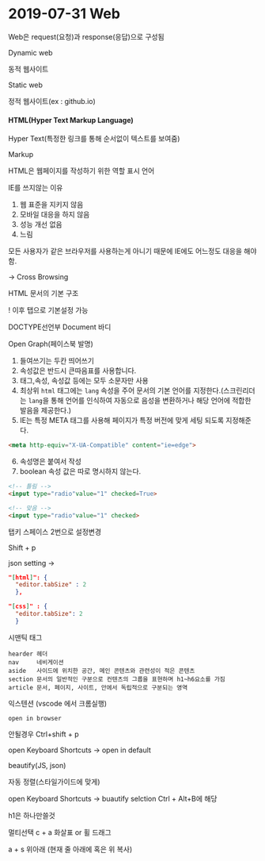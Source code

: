 # 2019-07-31 Web

Web은 request(요청)과 response(응답)으로 구성됨



Dynamic web

동적 웹사이트

Static web

정적 웹사이트(ex : github.io)



#### HTML(Hyper Text Markup Language)

Hyper Text(특정한 링크를 통해 순서없이 텍스트를 보여줌)

Markup



HTML은 웹페이지를 작성하기 위한 역할 표시 언어

IE를 쓰지않는 이유

1. 웹 표준을 지키지 않음
2. 모바일 대응을 하지 않음
3. 성능 개선 없음
4. 느림

모든 사용자가 같은 브라우저를 사용하는게 아니기 때문에 IE에도 어느정도 대응을 해야 함.

-> Cross Browsing



HTML 문서의 기본 구조

!	이후 탭으로 기본설정 가능

<!DOCTYPE html>  DOCTYPE선언부
<html lang=ko>
<head>
    <meta charset="UTF-8"
	<title>Document</title>
</head>
<body>
    바디
</body>
</html>




Open Graph(페이스북 발명)



1. 들여쓰기는 두칸 띄어쓰기
2. 속성값은 반드시 큰따음표를 사용합니다.
3. 태그,속성, 속성값 등에는 모두 소문자만 사용
4. 최상위 `html` 태그에는 `lang` 속성을 주어 문서의 기본 언어를 지정한다.(스크린리더는 `lang`을 통해 언어를 인식하여 자동으로 음성을 변환하거나 해당 언어에 적합한 발음을 제공한다.)
5. IE는 특정 META 태그를 사용해 페이지가 특정 버전에 맞게 세팅 되도록 지정해준다.

```html
<meta http-equiv="X-UA-Compatible" content="ie=edge"> 
```

6. 속성명은 붙여서 작성
7. boolean 속성 값은 따로 명시하지 않는다.

```html
<!-- 틀림 -->
<input type="radio"value="1" checked=True>

<!-- 맞음 -->
<input type="radio"value="1" checked>
```



탭키 스페이스 2번으로 설정변경

Shift + p 

json setting  ->

```json
"[html]": {
  "editor.tabSize" : 2
  },

"[css]" : {
  "editor.tabSize": 2
  }
```



시맨틱 태그

```
hearder 헤더
nav     네비게이션
aside	사이드에 위치한 공간, 메인 콘텐츠와 관련성이 적은 콘텐츠
section	문서의 일반적인 구분으로 컨텐츠의 그륩을 표현하며 h1~h6요소를 가짐
article	문서, 페이지, 사이트, 안에서 독립적으로 구분되는 영역
```



익스텐션 (vscode 에서 크롬실행)

```
open in browser
```

안될경우 Ctrl+shift + p

open Keyboard Shortcuts -> open in default 



beautify(JS, json)

자동 정렬(스타일가이드에 맞게)

open Keyboard Shortcuts -> buautify selction Ctrl + Alt+B에 해당



h1은 하나만쓸것



멀티선택 c + a 화살표 or 휠 드래그

a +  s 위아래 (현재 줄 아래에 혹은 위 복사)